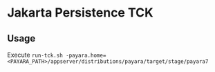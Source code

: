 # Jakarta Persistence TCK

## Usage
Execute `run-tck.sh -payara.home=<PAYARA_PATH>/appserver/distributions/payara/target/stage/payara7`